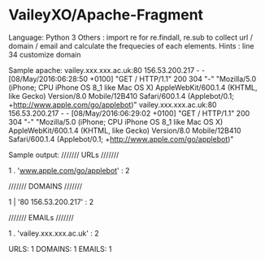 # VaileyXO/Apache-Fragment

Language: Python 3
Others  : import re for re.findall, re.sub to collect url / domain / email and calculate the frequecies of each elements.
Hints   : line 34 customize domain

Sample apache: 
vailey.xxx.xxx.ac.uk:80 156.53.200.217 - - [08/May/2016:06:28:50 +0100] "GET / HTTP/1.1" 200 304 "-" "Mozilla/5.0 (iPhone; CPU iPhone OS 8_1 like Mac OS X) AppleWebKit/600.1.4 (KHTML, like Gecko) Version/8.0 Mobile/12B410 Safari/600.1.4 (Applebot/0.1; +http://www.apple.com/go/applebot)"
vailey.xxx.xxx.ac.uk:80 156.53.200.217 - - [08/May/2016:06:29:02 +0100] "GET / HTTP/1.1" 200 304 "-" "Mozilla/5.0 (iPhone; CPU iPhone OS 8_1 like Mac OS X) AppleWebKit/600.1.4 (KHTML, like Gecko) Version/8.0 Mobile/12B410 Safari/600.1.4 (Applebot/0.1; +http://www.apple.com/go/applebot)"

Sample output:
/////// URLs    ///////

1 .      'www.apple.com/go/applebot' : 2


/////// DOMAINS ///////

1 |      '80 156.53.200.217' : 2

/////// EMAILs  ///////

1 .      'vailey.xxx.xxx.ac.uk' : 2


URLS:  1        DOMAINS:  1     EMAILS:  1
